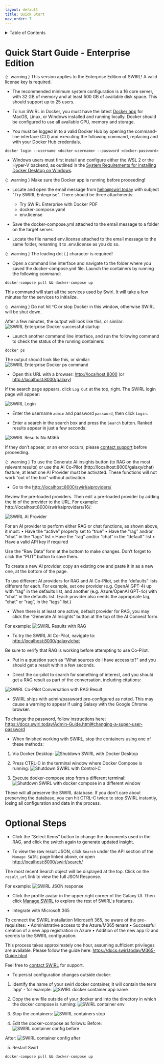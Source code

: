```yaml
---
layout: default
title: Quick Start
nav_order: 7
---
```

<details markdown="block">
  <summary>
    Table of Contents
  </summary>
  {: .text-delta }
- TOC
{:toc}
</details>

# Quick Start Guide - Enterprise Edition

{: .warning }
This version applies to the Enterprise Edition of SWIRL! A valid license key is required.

* The recommended minimum system configuration is a 16 core server, with 32 GB of memory and at least 500 GB of available disk space. This should support up to 25 users. 

* To run SWIRL in Docker, you must have the latest [Docker app](https://docs.docker.com/get-docker/) for MacOS, Linux, or Windows installed and running locally. Docker should be configured to use all available CPU, memory and storage.  

* You must be logged in to a valid Docker Hub by opening the command-line interface (CLI) and executing the following command, replacing <docker-username> and <docker-password> with your Docker Hub credentials.

``` shell
docker login --username <docker-username> --password <docker-password>
```

* Windows users must first install and configure either the WSL 2 or the Hyper-V backend, as outlined in the  [System Requirements for installing Docker Desktop on Windows](https://docs.docker.com/desktop/install/windows-install/#system-requirements).

{: .warning }
Make sure the Docker app is running before proceeding!

* Locate and open the email message from hello@swirl.today with subject "Try SWIRL Enterprise".
There should be three attachments: 

  * Try SWIRL Enterprise with Docker PDF
  * docker-compose.yaml
  * env.license 

* Save the docker-compose.yml attached to the email message to a folder on the target server. 

* Locate the file named env.license attached to the email message to the same folder, renaming it to .env.license as you do so. 

{: .warning }
The leading dot (.) character is required!

* Open a command line interface and navigate to the folder where you saved the docker-compose.yml file. Launch the containers by running the following command:

```
docker-compose pull && docker-compose up
```

This command will start all the services used by Swirl. It will take a few minutes for the services to initialize.
  
{: .warning }
Do not hit ^C or stop Docker in this window, otherwise SWIRL will be shut down.

After a few minutes, the output will look like this, or similar:
![SWIRL Enterprise Docker successful startup](images/swirl_enterprise_docker_started.png)

* Launch another command line interface, and run the following command to check the status of the running containers:

```
docker ps
```

The output should look like this, or similar:
![SWIRL Enterprise Docker ps command](images/swirl_docker_ps.png)

* Open this URL with a browser: <http://localhost:8000> (or <http://localhost:8000/galaxy>)

If the search page appears, click `Log Out` at the top, right. The SWIRL login page will appear:

![SWIRL Login](images/swirl_login-galaxy_dark.png)

* Enter the username `admin` and password `password`, then click `Login`.

* Enter a search in the search box and press the `Search` button. Ranked results appear in just a few seconds:

![SWIRL Results No M365](images/swirl_results_no_m365-galaxy_dark.png)

If they don’t appear, or an error occurs, please [contact support](TBD) before proceeding.

{: .warning }
To use the Generate AI insights button (to RAG on the most relevant results) or use the AI Co-Pilot (http://localhost:8000/galaxy/chat) feature, at least one AI Provider must be activated. 
These functions will not work “out of the box” without activation.

* Go to the [http://localhost:8000/swirl/aiproviders/](http://localhost:8000/swirl/aiproviders/)

Review the pre-loaded providers. Then edit a pre-loaded provider by adding the id of the provider to the URL. For example: http://localhost:8000/swirl/aiproviders/16/: 

![SWIRL AI Provider](images/swirl_aip_1.png)

For an AI provider to perform either RAG or chat functions, as shown above, it must:
•	Have the “active” property set to “true”
•	Have the “rag” and/or “chat” in the “tags” list
•	Have the “rag” and/or “chat” in the “default” list 
•	Have a valid API key if required

Use the “Raw Data” form at the bottom to make changes. Don’t forget to click the “PUT” button to save them.

To create a new AI provider, copy an existing one and paste it in as a new one, at the bottom of the page. 

To use different AI providers for RAG and AI Co-Pilot, set the “defaults” lists different for each. For example, set one provider (e.g. OpenAI GPT-4) up with “rag” in the defaults list, and another (e.g. Azure/OpenAI GPT-4o) with “chat” in the defaults list. (Each provider also needs the appropriate tag, “chat” or “rag”, in the “tags” list.)

* When there is at least one active, default provider for RAG, you may click the “Generate AI Insights” button at the top of the AI Connect form. 

For example:
![SWIRL Results with RAG](images/swirl_rag_pulmonary_1.png)

* To try the SWIRL AI Co-Pilot, navigate to: [http://localhost:8000/galaxy/chat](http://localhost:8000/galaxy/chat)

Be sure to verify that RAG is working before attempting to use Co-Pilot.

* Put in a question such as “What sources do I have access to?” and you should get a result within a few seconds. 

* Direct the co-pilot to search for something of interest, and you should get a RAG result as part of the conversation, including citations:

![SWIRL Co-Pilot Conversation with RAG Result](images/swirl_copilot_chat_rag.png)
 
* SWIRL ships with admin/password pre-configured as noted. This may cause a warning to appear if using Galaxy with the Google Chrome browser.  

To change the password, follow instructions here: https://docs.swirl.today/Admin-Guide.html#changing-a-super-user-password 

* When finished working with SWIRL, stop the containers using one of these methods:

1.	Via Docker Desktop: 
![Shutdown SWIRL with Docker Desktop](images/shutdown_docker.png)

2.	Press CTRL-C in the terminal window where Docker Compose is running:
![Shutdown SWIRL with Control-C](images/shutdown_ctl_c.png)

3. Execute docker-compose stop from a different terminal:
![Shutdown SWIRL with docker compose in a different window](images/shutdown_compose.png)

 These will all preserve the SWIRL database. If you don't care about preserving the database, you can hit CTRL-C twice to stop SWIRL instantly, losing all configuration and data in the process.

# Optional Steps

* Click the “Select Items” button to change the documents used in the RAG, and click the switch again to generate updated insight.

* To view the raw result JSON, click `Search` under the API section of the `Manage SWIRL` page linked above, or open <http://localhost:8000/swirl/search/>

The most recent Search object will be displayed at the top. Click on the `result_url` link to view the full JSON Response. 

For example:
![SWIRL JSON response](images/swirl_results_mixed_1.png)

* Click the profile avatar in the upper right corner of the Galaxy UI. Then click [Manage SWIRL](http://localhost:8000/swirl/) to explore the rest of SWIRL's features.

* Integrate with Microsoft 365

To connect the SWIRL installation Microsoft 365, be aware of the pre-requisites:
•	Administrative access to the Azure/M365 tenant 
•	Successful creation of a new app registration in Azure
•	Addition of the new app ID and secrets to the SWIRL configuration.

This process takes approximately one hour, assuming sufficient privileges are available. Please follow the guide here: https://docs.swirl.today/M365-Guide.html 

Feel free to [contact SWIRL](TBD) for support.
 
*  To persist configuration changes outside docker: 

1.	Identify the name of your swirl docker container, it will contain the term ‘app’ - for example:
![SWIRL docker container app name](images/persist_1.png)

2.	Copy the env file outside of your docker and into the directory in which the docker compose is running:
![SWIRL container env](images/persist_env1.png)
 
3.	Stop the containers:
![SWIRL containers stop](images/persist_stop.png)
 
4.	Edit the docker-compose as follows:
Before:
![SWIRL container config before](images/persist_before.png)
 
After: 
![SWIRL container config after](images/persist_after.png)

5. Restart Swirl 

```
docker-compose pull && docker-compose up
```